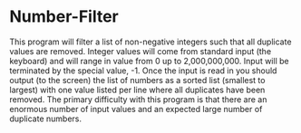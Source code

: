 # Number-Filter
This program will filter a list of non-negative integers such that all duplicate values are removed. Integer values will come from standard input (the keyboard) and will range in value from 0 up to 2,000,000,000. Input will be terminated by the special value, -1. Once the input is read in you should output (to the screen) the list of numbers as a sorted list (smallest to largest) with one value listed per line where all duplicates have been removed. The primary difficulty with this program is that there are an enormous number of input values and an expected large number of duplicate numbers.
